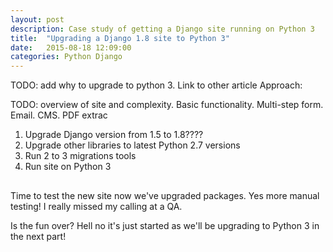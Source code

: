 ```yaml
---
layout: post
description: Case study of getting a Django site running on Python 3
title:  "Upgrading a Django 1.8 site to Python 3"
date:   2015-08-18 12:09:00
categories: Python Django
---
```

TODO: add why to upgrade to python 3. Link to other article
Approach:

TODO: overview of site and complexity. Basic functionality. Multi-step form. Email. CMS. PDF extrac

1. Upgrade Django version from 1.5 to 1.8????
2. Upgrade other libraries to latest Python 2.7 versions
3. Run 2 to 3 migrations tools
4. Run site on Python 3

##
Time to test the new site now we've upgraded packages. Yes more manual testing! I really missed my calling at a QA.

Is the fun over? Hell no it's just started as we'll be upgrading to Python 3 in the next part!

